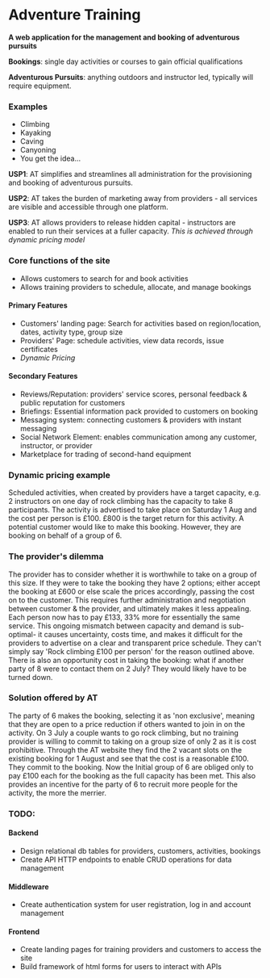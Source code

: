 # Adventure Training

**A web application for the management and booking of adventurous pursuits**

**Bookings**: single day activities or courses to gain official qualifications

**Adventurous Pursuits**: anything outdoors and instructor led, typically will require equipment.

### Examples
- Climbing
- Kayaking
- Caving
- Canyoning
- You get the idea...

**USP1**: AT simplifies and streamlines all administration for the provisioning and booking of adventurous pursuits.

**USP2**: AT takes the burden of marketing away from providers - all services are visible and accessible through one platform.

**USP3**: AT allows providers to release hidden capital - instructors are enabled to run their services at a fuller capacity.
*This is achieved through dynamic pricing model*

### Core functions of the site

- Allows customers to search for and book activities
- Allows training providers to schedule, allocate, and manage bookings

#### Primary Features
- Customers' landing page: Search for activities based on region/location, dates, activity type, group size
- Providers' Page: schedule activities, view data records, issue certificates
- *Dynamic Pricing*

#### Secondary Features
- Reviews/Reputation: providers' service scores, personal feedback & public reputation for customers
- Briefings: Essential information pack provided to customers on booking
- Messaging system: connecting customers & providers with instant messaging
- Social Network Element: enables communication among any customer, instructor, or provider
- Marketplace for trading of second-hand equipment

### Dynamic pricing example

Scheduled activities, when created by providers have a target capacity, e.g. 2 instructors on one day of rock climbing has the capacity to take 8 participants. The activity is advertised to take place on Saturday 1 Aug and the cost per person is £100. £800 is the target return for this activity. A potential customer would like to make this booking. However, they are booking on behalf of a group of 6.

### The provider's dilemma

The provider has to consider whether it is worthwhile to take on a group of this size. If they were to take the booking they have 2 options; either accept the booking at £600 or else scale the prices accordingly, passing the cost on to the customer. This requires further administration and negotiation between customer & the provider, and ultimately makes it less appealing. Each person now has to pay £133, 33% more for essentially the same service. This ongoing mismatch between capacity and demand is sub-optimal- it causes uncertainty, costs time, and makes it difficult for the providers to advertise on a clear and transparent price schedule. They can't simply say 'Rock climbing £100 per person' for the reason outlined above. There is also an opportunity cost in taking the booking: what if another party of 8 were to contact them on 2 July? They would likely have to be turned down.

### Solution offered by AT

The party of 6 makes the booking, selecting it as 'non exclusive', meaning that they are open to a price reduction if others wanted to join in on the activity. On 3 July a couple wants to go rock climbing, but no training provider is willing to commit to taking on a group size of only 2 as it is cost prohibitive. Through the AT website they find the 2 vacant slots on the existing booking for 1 August and see that the cost is a reasonable £100. They commit to the booking. Now the Initial group of 6 are obliged only to pay £100 each for the booking as the full capacity has been met. This also provides an incentive for the party of 6 to recruit more people for the activity, the more the merrier.

<!--## Design principles

### UX 

Zero Time Wasted: The purpose of the site is to enable people to have real-world authentic experiences. Despite the complexity that is introduced by the booking system, the functionality of the site must be intuitive, designed with the main priority of making the process as quick and seamless as possible.

### Data Structure

Incremental Complexity: This is a database driven site. Design must begin from a robust database that effectively models the 
core business elements for booking activities, such as price, date, region/location, type. Robust API HTTP endpoints will enable CRUD operations to manage and update data. HTML forms must then be tailored to manage accurate data input. With core functionality in place to achieve the primary features, db tables, APIs and UIs can then be adapted for the greater complexity that is introduced by the secondary features.-->

### TODO:

#### Backend
* Design relational db tables for providers, customers, activities, bookings
* Create API HTTP endpoints to enable CRUD operations for data management

#### Middleware
* Create authentication system for user registration, log in and account management

#### Frontend
* Create landing pages for training providers and customers to access the site
* Build framework of html forms for users to interact with APIs



